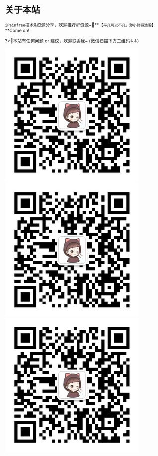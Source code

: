 # 关于本站

`iPainfree`技术&资源分享，欢迎推荐好资源~💌**【`平凡可以不凡，渺小终将浩瀚`】**Come on!

?>💌本站有任何问题 or 建议，欢迎联系我~ (微信扫描下方二维码↓↓)

![Alt text](docsify_medial/chen.jpg ':size=20%')
![Alt text](docsify_medial/chen.jpg ':size=20%')
![Alt text](docsify_medial/chen.jpg ':size=20%')
